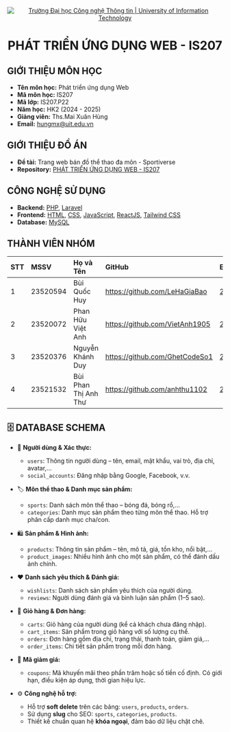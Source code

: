 <p align="center">
  <a href="https://www.uit.edu.vn/" title="Trường Đại học Công nghệ Thông tin" style="border: none;">
    <img src="https://i.imgur.com/WmMnSRt.png" alt="Trường Đại học Công nghệ Thông tin | University of Information Technology">
  </a>
</p>

<h1 align="center"><b>PHÁT TRIỂN ỨNG DỤNG WEB - IS207</b></h1>

## GIỚI THIỆU MÔN HỌC

-   **Tên môn học:** Phát triển ứng dụng Web
-   **Mã môn học:** IS207
-   **Mã lớp:** IS207.P22
-   **Năm học:** HK2 (2024 - 2025)
-   **Giảng viên:** Ths.Mai Xuân Hùng
-   **Email:** hungmx@uit.edu.vn

## GIỚI THIỆU ĐỒ ÁN

-   **Đề tài:** Trang web bán đồ thể thao đa môn - Sportiverse
-   **Repository:** [PHÁT TRIỂN ỨNG DỤNG WEB - IS207](https://github.com/bquochuy1514/Sportiverse)

## CÔNG NGHỆ SỬ DỤNG

-   **Backend:** [PHP](https://www.php.net/), [Laravel](https://laravel.com/)
-   **Frontend:** [HTML](https://developer.mozilla.org/en-US/docs/Web/HTML), [CSS](https://developer.mozilla.org/en-US/docs/Web/CSS), [JavaScript](https://www.javascript.com/), [ReactJS](https://reactjs.org/), [Tailwind CSS](https://tailwindcss.com/)
-   **Database:** [MySQL](https://www.mysql.com/)

## THÀNH VIÊN NHÓM

| STT | MSSV     | Họ và Tên            | GitHub                         | Email                  |
| :-- | :------- | :------------------- | :----------------------------- | :--------------------- |
| 1   | 23520594 | Bùi Quốc Huy         | https://github.com/LeHaGiaBao  | 23520594@gm.uit.edu.vn |
| 2   | 23520072 | Phan Hữu Việt Anh    | https://github.com/VietAnh1905 | 23520072@gm.uit.edu.vn |
| 3   | 23520376 | Nguyễn Khánh Duy     | https://github.com/GhetCodeSo1 | 23520376@gm.uit.edu.vn |
| 4   | 23521532 | Bùi Phan Thị Anh Thư | https://github.com/anhthu1102  | 23521532@gm.uit.edu.vn |

## 🗄️ DATABASE SCHEMA

-   👤 **Người dùng & Xác thực:**

    -   `users`: Thông tin người dùng – tên, email, mật khẩu, vai trò, địa chỉ, avatar,...
    -   `social_accounts`: Đăng nhập bằng Google, Facebook, v.v.

-   🏷️ **Môn thể thao & Danh mục sản phẩm:**

    -   `sports`: Danh sách môn thể thao – bóng đá, bóng rổ,...
    -   `categories`: Danh mục sản phẩm theo từng môn thể thao. Hỗ trợ phân cấp danh mục cha/con.

-   🛍️ **Sản phẩm & Hình ảnh:**

    -   `products`: Thông tin sản phẩm – tên, mô tả, giá, tồn kho, nổi bật,...
    -   `product_images`: Nhiều hình ảnh cho một sản phẩm, có thể đánh dấu ảnh chính.

-   ❤️ **Danh sách yêu thích & Đánh giá:**

    -   `wishlists`: Danh sách sản phẩm yêu thích của người dùng.
    -   `reviews`: Người dùng đánh giá và bình luận sản phẩm (1–5 sao).

-   🛒 **Giỏ hàng & Đơn hàng:**

    -   `carts`: Giỏ hàng của người dùng (kể cả khách chưa đăng nhập).
    -   `cart_items`: Sản phẩm trong giỏ hàng với số lượng cụ thể.
    -   `orders`: Đơn hàng gồm địa chỉ, trạng thái, thanh toán, giảm giá,...
    -   `order_items`: Chi tiết sản phẩm trong mỗi đơn hàng.

-   🎁 **Mã giảm giá:**

    -   `coupons`: Mã khuyến mãi theo phần trăm hoặc số tiền cố định. Có giới hạn, điều kiện áp dụng, thời gian hiệu lực.

-   ⚙️ **Công nghệ hỗ trợ:**
    -   Hỗ trợ **soft delete** trên các bảng: `users`, `products`, `orders`.
    -   Sử dụng **slug** cho SEO: `sports`, `categories`, `products`.
    -   Thiết kế chuẩn quan hệ **khóa ngoại**, đảm bảo dữ liệu chặt chẽ.
